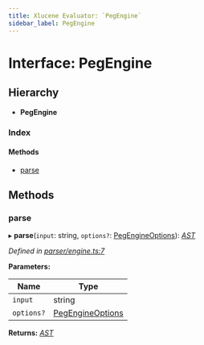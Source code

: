 ```yaml
---
title: Xlucene Evaluator: `PegEngine`
sidebar_label: PegEngine
---
```


# Interface: PegEngine

## Hierarchy

* **PegEngine**

### Index

#### Methods

* [parse](pegengine.md#parse)

## Methods

###  parse

▸ **parse**(`input`: string, `options?`: [PegEngineOptions](pegengineoptions.md)): *[AST](../overview.md#ast)*

*Defined in [parser/engine.ts:7](https://github.com/terascope/teraslice/blob/6aab1cd2/packages/xlucene-evaluator/src/parser/engine.ts#L7)*

**Parameters:**

Name | Type |
------ | ------ |
`input` | string |
`options?` | [PegEngineOptions](pegengineoptions.md) |

**Returns:** *[AST](../overview.md#ast)*
